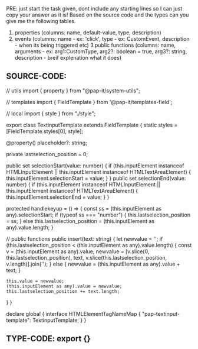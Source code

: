 PRE: just start the task given, dont include any starting lines so I can just copy your answer as it is!
 Based on the source code and the types can you give me the following tables. 
1. properties (columns: name, default-value, type, description) 
2. events (columns: name - ex: 'click', type - ex: CustomEvent<ClickEvent>, description - when its being triggered etc) 
3.public functions (columns: name, arguments - ex: arg1:CustomType, arg2?: boolean = true, arg3?: string, description - breif explenation what it does)

## SOURCE-CODE:
 // utils 
import { property } from "@pap-it/system-utils";

// templates
import { FieldTemplate } from '@pap-it/templates-field';

// local
import { style } from "./style";

export class TextinputTemplate<T extends HTMLElement = HTMLInputElement> extends FieldTemplate<T> {
  static styles = [FieldTemplate.styles[0], style];

  @property() placeholder?: string;

  private lastselection_position = 0;

  public set selectionStart(value: number) {
    if (this.inputElement instanceof HTMLInputElement || this.inputElement instanceof HTMLTextAreaElement) {
      this.inputElement.selectionStart = value;
    }
  }
  public set selectionEnd(value: number) {
    if (this.inputElement instanceof HTMLInputElement || this.inputElement instanceof HTMLTextAreaElement) {
      this.inputElement.selectionEnd = value;
    }
  }

  protected handlekeyup = () => {
    const ss = (this.inputElement as any).selectionStart;
    if (typeof ss === "number") {
      this.lastselection_position = ss;
    }
    else this.lastselection_position = (this.inputElement as any).value.length;
  }

  // public functions
  public insert(text: string) {
    let newvalue = '';
    if (this.lastselection_position < (this.inputElement as any).value.length) {
      const v = (this.inputElement as any).value;
      newvalue = [v.slice(0, this.lastselection_position), text, v.slice(this.lastselection_position, v.length)].join('');
    }
    else {
      newvalue = (this.inputElement as any).value + text;
    }

    this.value = newvalue;
    (this.inputElement as any).value = newvalue;
    this.lastselection_position += text.length;
  }
}


declare global {
  interface HTMLElementTagNameMap {
    "pap-textinput-template": TextinputTemplate;
  }
}


## TYPE-CODE: export {}